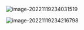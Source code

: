![image-20221119234031519](http://devyk.top/2022/202306111502035.png)

![image-20221119234216798](http://devyk.top/2022/202306111503788.png)



